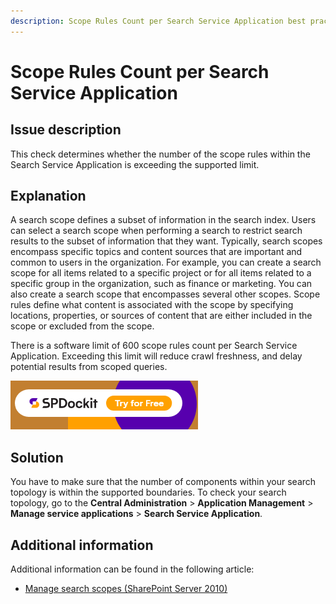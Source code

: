 ```yaml
---
description: Scope Rules Count per Search Service Application best practices report by SPDocKit determines whether the number of the scope rules within the Search Service Application is exceeding the supported limit.
---
```


# Scope Rules Count per Search Service Application

## Issue description

This check determines whether the number of the scope rules within the Search Service Application is exceeding the supported limit.

## Explanation

A search scope defines a subset of information in the search index. Users can select a search scope when performing a search to restrict search results to the subset of information that they want. Typically, search scopes encompass specific topics and content sources that are important and common to users in the organization. For example, you can create a search scope for all items related to a specific project or for all items related to a specific group in the organization, such as finance or marketing. You can also create a search scope that encompasses several other scopes. Scope rules define what content is associated with the scope by specifying locations, properties, or sources of content that are either included in the scope or excluded from the scope.

There is a software limit of 600 scope rules count per Search Service Application. Exceeding this limit will reduce crawl freshness, and delay potential results from scoped queries.

[![Download SPDocKit](../../../.gitbook/assets/spdockit-download.png)](http://bit.ly/2US0Zna)

## Solution

You have to make sure that the number of components within your search topology is within the supported boundaries. To check your search topology, go to the **Central Administration** &gt; **Application Management** &gt; **Manage service applications** &gt; **Search Service Application**.

## Additional information

Additional information can be found in the following article:

* [Manage search scopes \(SharePoint Server 2010\)](https://technet.microsoft.com/en-us/library/ee792872%28v=office.14%29.aspx)

